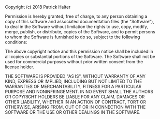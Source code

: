 Copyright (c) 2018 Patrick Halter

Permission is hereby granted, free of charge, to any person obtaining a copy
of this software and associated documentation files (the "Software"), to deal
in the Software without limitation the rights to use, copy, modify, merge,
publish, or distribute, copies of the Software, and to permit persons to
whom the Software is furnished to do so, subject to the following conditions:

The above copyright notice and this permission notice shall be included in all
copies or substantial portions of the Software. The Software shall not be used
for commercial purposes without prior written consent from the license holder.

THE SOFTWARE IS PROVIDED "AS IS", WITHOUT WARRANTY OF ANY KIND, EXPRESS OR
IMPLIED, INCLUDING BUT NOT LIMITED TO THE WARRANTIES OF MERCHANTABILITY,
FITNESS FOR A PARTICULAR PURPOSE AND NONINFRINGEMENT. IN NO EVENT SHALL THE
AUTHORS OR COPYRIGHT HOLDERS BE LIABLE FOR ANY CLAIM, DAMAGES OR OTHER
LIABILITY, WHETHER IN AN ACTION OF CONTRACT, TORT OR OTHERWISE, ARISING FROM,
OUT OF OR IN CONNECTION WITH THE SOFTWARE OR THE USE OR OTHER DEALINGS IN THE
SOFTWARE.
